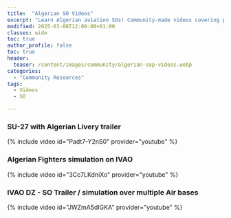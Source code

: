 ```yaml
---
title:  "Algerian SO Videos"
excerpt: "Learn Algerian aviation SOs! Community-made videos covering procedures for realistic MSFS flights."
modified: 2025-03-08T12:00:00+01:00
classes: wide
toc: true
author_profile: false
toc: true
header:
  teaser: /content/images/community/algerian-sop-videos.webp
categories: 
  - "Community Resources"
tags:
  - Videos
  - SO

---
```


### SU-27 with Algerian Livery trailer 
{% include video id="Padt7-Y2nS0" provider="youtube" %}


### Algerian Fighters simulation on IVAO 
{% include video id="3Cc7LKdniXo" provider="youtube" %}

### IVAO DZ - SO Trailer / simulation over multiple Air bases  
{% include video id="JWZmA5dIGKA" provider="youtube" %}